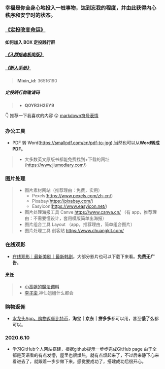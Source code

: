 ### 幸福是你全身心地投入一桩事物，达到忘我的程度，并由此获得内心秩序和安宁时的状态。

### [《定投改变命运》](https://ri.firesbox.com/#/cn/)

#### 如何加入 BOX 定投践行群

##### [《入群指南极简版》](https://www.yuque.com/books/share/7f77a093-f10f-47d8-ac89-b387a8128a8a?# ) 

##### [《新人手册》](https://www.yuque.com/books/share/78908d23-9083-4aff-ac95-bb1d8e69d23c?#)

> **Mixin_id:** 36516190

##### 定投践行群邀请码
> * **Q0YR3H2EY9**


:point_down: 推荐一下我喜欢的内容 :stuck_out_tongue_winking_eye: [markdown符号表情](https://github.com/zhouie/markdown-emoji)

### 办公工具
* PDF 转 Word(https://smallpdf.com/cn/pdf-to-jpg),当然也可以从**Word转成PDF**。
> * 大多数英文原版书都能免费找到+下载的网址(https://www.jiumodiary.com/)

### 图片处理
> * 图片素材网站（推荐理由：免费，实用） 
>   * Pexels(https://www.pexels.com/zh-cn/)
>   * Pixabay(https://pixabay.com/)
>   * Easyicon(https://www.easyicon.net/)
> * 图片处理海报工具 Canve https://www.canva.cn/ （有 app，推荐理由：不需要懂设计，套用模版简单出海报） 
> * 图片组合工具 Layout （app，推荐理由，简单组合图片） 
> * 图片处理工具 创客贴 https://www.chuangkit.com/

### 在线观影
* [在线观影｜最新美剧｜最新韩剧](https://www.zxzj.me/)，大部分影片也可以下载下来看。**免费无广告**。

#### 烹饪
> * [小高姐的魔法调料](https://space.bilibili.com/216156027/)
> * [李子柒](https://space.bilibili.com/19577966/),神仙姐姐什么都会


### 购物返佣
* [水龙头App，购物返佣比特币](https://app.exinearn.com/invite/6QQAQJ?source=link)，**淘宝｜京东｜拼多多**都可以用，甚至**饿了么**都可以。


### 2020.6.10
* 学习GitHub个人网站搭建，根据github提示一步步完成GitHub page 由于全都是英语看的有点发懵，屋里也很燥热，就有点烦起来了，不过后来静下心来看进去了，就跟着一步步做下来，感觉要成功了，搭建成功后很开心。


